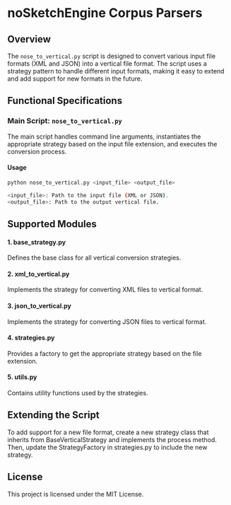 # noSketchEngine Corpus Parsers

## Overview

The `nose_to_vertical.py` script is designed to convert various input file formats (XML and JSON) into a vertical file format. The script uses a strategy pattern to handle different input formats, making it easy to extend and add support for new formats in the future.

## Functional Specifications

### Main Script: `nose_to_vertical.py`

The main script handles command line arguments, instantiates the appropriate strategy based on the input file extension, and executes the conversion process.

#### Usage

```sh
python nose_to_vertical.py <input_file> <output_file>

<input_file>: Path to the input file (XML or JSON).
<output_file>: Path to the output vertical file.
```

## Supported Modules
#### 1. base_strategy.py
Defines the base class for all vertical conversion strategies.
#### 2. xml_to_vertical.py
Implements the strategy for converting XML files to vertical format.
#### 3. json_to_vertical.py
Implements the strategy for converting JSON files to vertical format.
#### 4. strategies.py
Provides a factory to get the appropriate strategy based on the file extension.
#### 5. utils.py
Contains utility functions used by the strategies.

## Extending the Script
To add support for a new file format, create a new strategy class that inherits from BaseVerticalStrategy and implements the process method. Then, update the StrategyFactory in strategies.py to include the new strategy.

## License
This project is licensed under the MIT License.